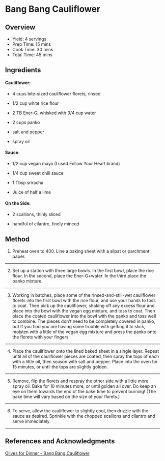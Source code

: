 # Bang Bang Cauliflower

## Overview

- Yield: 4 servings
- Prep Time: 15 mins
- Cook Time: 30 mins
- Total Time: 45 mins

## Ingredients

#### Cauliflower:

- 4 cups bite-sized cauliflower florets, rinsed

- 1/2 cup white rice flour

- 2 TB Ener-G, whisked with 3/4 cup water

- 2 cups panko

- salt and pepper

- spray oil

#### Sauce:

- 1/2 cup vegan mayo (I used Follow Your Heart brand)

- 1/4 cup sweet chili sauce

- 1 Tbsp sriracha

- Juice of half a lime

#### On the Side:

- 2 scallions, thinly sliced

- handful of cilantro, finely minced

## Method

1. Preheat oven to 400. Line a baking sheet with a silpat or parchment paper.
---
2. Set up a station with three large bowls. In the first bowl, place the rice flour. In the second, place the Ener-G+water. In the third place the panko mixture.
---
3. Working in batches, place some of the rinsed-and-still-wet cauliflower florets into the first bowl with the rice flour, and use your hands to toss to coat. Then pick up the cauliflower, shaking off any excess flour and place into the bowl with the vegan egg mixture, and toss to coat. Then place the coated cauliflower into the bowl with the panko and toss well to combine. The pieces don’t need to be completely covered in panko, but If you find you are having some trouble with getting it to stick, moisten with a little of the vegan egg mixture and press the panko onto the florets with your fingers.
---
4. Place the cauliflower onto the lined baked sheet in a single layer. Repeat until all of the cauliflower pieces are coated, then spray the tops of each with a little oil, then season with salt and pepper. Place into the oven for 15 minutes, or until the tops are slightly golden.
---
5. Remove, flip the florets and respray the other side with a little more spray oil. Bake for 10 minutes more, or until golden all over. Do keep an eye on them towards the end of the bake time to prevent burning! (The bake time will vary based on the size of your florets.)
---
6. To serve, allow the cauliflower to slightly cool, then drizzle with the sauce as desired. Sprinkle with the chopped scallions and cilantro and serve immediately.
---

## References and Acknowledgments

[Olives for Dinner - Bang Bang Cauliflower](http://olivesfordinner.com/2016/05/bang-bang-cauliflower.html)
